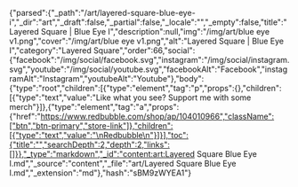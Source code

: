 {"parsed":{"_path":"/art/layered-square-blue-eye-i","_dir":"art","_draft":false,"_partial":false,"_locale":"","_empty":false,"title":"Layered Square | Blue Eye I","description":null,"img":"/img/art/blue eye v1.png","cover":"/img/art/blue eye v1.png","alt":"Layered Square | Blue Eye I","category":"Layered Square","order":66,"social":{"facebook":"/img/social/facebook.svg","instagram":"/img/social/instagram.svg","youtube":"/img/social/youtube.svg","facebookAlt":"Facebook","instagramAlt":"Instagram","youtubeAlt":"Youtube"},"body":{"type":"root","children":[{"type":"element","tag":"p","props":{},"children":[{"type":"text","value":"Like what you see? Support me with some merch"}]},{"type":"element","tag":"a","props":{"href":"https://www.redbubble.com/shop/ap/104010966","className":["btn","btn-primary","store-link"]},"children":[{"type":"text","value":"\nRedbubble\n"}]}],"toc":{"title":"","searchDepth":2,"depth":2,"links":[]}},"_type":"markdown","_id":"content:art:Layered Square Blue Eye I.md","_source":"content","_file":"art/Layered Square Blue Eye I.md","_extension":"md"},"hash":"sBM9zWYEA1"}
